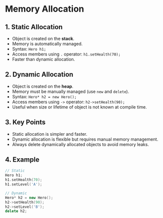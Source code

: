 # Memory Allocation

## 1. Static Allocation

* Object is created on the **stack**.
* Memory is automatically managed.
* Syntax: `Hero h1;`
* Access members using `.` operator: `h1.setHealth(70);`
* Faster than dynamic allocation.

## 2. Dynamic Allocation

* Object is created on the **heap**.
* Memory must be manually managed (use `new` and `delete`).
* Syntax: `Hero* h2 = new Hero();`
* Access members using `->` operator: `h2->setHealth(90);`
* Useful when size or lifetime of object is not known at compile time.

## 3. Key Points

* Static allocation is simpler and faster.
* Dynamic allocation is flexible but requires manual memory management.
* Always delete dynamically allocated objects to avoid memory leaks.

## 4. Example

```cpp
// Static
Hero h1;
h1.setHealth(70);
h1.setLevel('A');

// Dynamic
Hero* h2 = new Hero();
h2->setHealth(90);
h2->setLevel('B');
delete h2;
```
